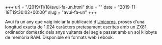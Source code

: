 +++
url = "/2019/11/18/avui-fa-un.html"
title = ""
date = "2019-11-18T19:30:02+00:00"
slug = "avui-fa-un"
+++

Avui fa un any que vaig iniciar la publicació d’[Unicorns](https://carlesbellver.net/contes/unicorns/), proses d'una longitud exacta de 1.024 caràcters pretesament escrites amb un ZX81, ordinador domèstic dels anys vuitanta del segle passat amb un sol kilobyte de memòria RAM. Disponible en formats web i ebook.
